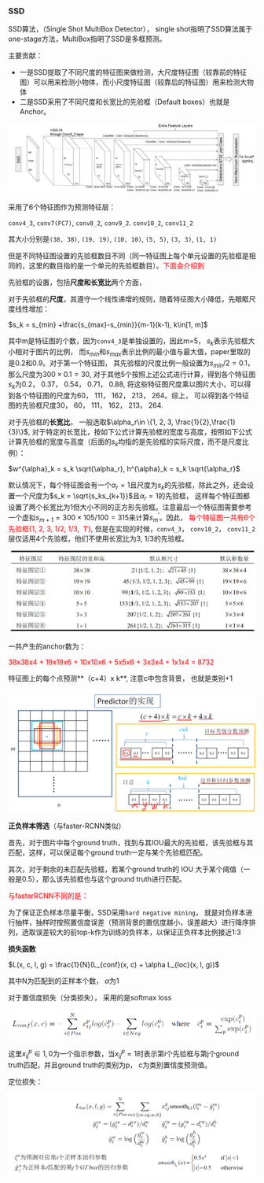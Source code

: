 ### SSD

SSD算法，（Single Shot MultiBox Detector）， single shot指明了SSD算法属于one-stage方法，MultiBox指明了SSD是多框预测。

主要贡献：

* 一是SSD提取了不同尺度的特征图来做检测，大尺度特征图（较靠前的特征图）可以用来检测小物体，而小尺度特征图（较靠后的特征图）用来检测大物体
* 二是SSD采用了不同尺度和长宽比的先验框（Default boxes）也就是Anchor。

![v2-a43295a3e146008b2131b160eec09cd4_r](SSD/v2-a43295a3e146008b2131b160eec09cd4_r.jpg)

采用了6个特征图作为预测特征层：

`conv4_3`, `conv7(FC7)`, `conv8_2`, `conv9_2`. `conv10_2`, `conv11_2`

其大小分别是`(38, 38)`, `(19, 19)`, `(10, 10)`, `(5, 5)`, `(3, 3)`, `(1, 1)`

但是不同特征图设置的先验框数目不同（同一特征图上每个单元设置的先验框是相同的，这里的数目指的是一个单元的先验框数目）。<font color=red>下面会介绍到</font>

先验框的设置，包括**尺度和长宽比**两个方面，

对于先验框的**尺度**，其遵守一个线性递增的规则，随着特征图大小降低，先眼眶尺度线性增加：

$s_k = s_{min} +\frac{s_{max}-s_{min}}{m-1}(k-1), k\in[1, m]$

其中m是特征图的个数，因为`conv4_3`是单独设置的，因此m=5， $s_k$表示先验框大小相对于图片的比例， 而$s_{min}$和$s_{max}$表示比例的最小值与最大值，paper里取的是0.2和0.9。对于第一个特征图， 其先验框的尺度比例一般设置为$s_{min}/ 2=0.1$，那么尺度为$300 \times 0.1 = 30$, 对于其他5个按照上述公式进行计算，得到各个特征图$s_k$为0.2， 0.37， 0.54， 0.71， 0.88, 将这些特征图尺度乘以图片大小，可以得到各个特征图的尺度为60， 111， 162， 213， 264。综上， 可以得到各个特征图的先验框尺度30， 60， 111， 162， 213， 264.

对于先验框的**长宽比**， 一般选取$\alpha_r\in \{1, 2, 3, \frac{1}{2},\frac{1}{3}\}$, 对于特定的长宽比，按如下公式计算先验框的宽度与高度，按照如下公式计算先验框的宽度与高度（后面的$s_k$均指的是先验框的实际尺度，而不是尺度比例）：

$w^{\alpha}_k = s_k \sqrt{\alpha_r}, h^{\alpha}_k = s_k \sqrt{\alpha_r}$

默认情况下，每个特征图会有一个$\alpha_r=1$且尺度为$s_k$的先验框，除此之外，还会设置一个尺度为$s_k = \sqrt{s_ks_{k+1}}$且$\alpha_r=1$的先验框， 这样每个特征图都设置了两个长宽比为1但大小不同的正方形先验框。注意最后一个特征图需要参考一个虚拟$s_{m+1}= 300 \times 105/100 = 315$来计算$s^{'}_m$。因此， <font color=red>每个特征图一共有6个先验框{1, 2, 3, 1/2, 1/3,  1'}</font>, 但是在实现的时候，`conv4_3`， `conv10_2`， `conv11_2`层仅适用4个先验框，他们不使用长宽比为3, 1/3的先验框。

![image-20220813222235567](SSD/image-20220813222235567.png)

一共产生的anchor数为：

<font color=red>38x38x4 + 19x19x6 + 10x10x6 + 5x5x6 + 3x3x4 + 1x1x4 = 8732</font>

特征图上的每个点预测**（c+4）x k**, 注意c中包含背景， 也就是类别+1

![image-20220813222843414](SSD/image-20220813222843414.png)

**正负样本筛选**（与faster-RCNN类似）

首先，对于图片中每个ground truth，找到与其IOU最大的先验框，该先验框与其匹配，这样，可以保证每个ground truth一定与某个先验框匹配。

其次，对于剩余的未匹配先验框，若某个ground truth的 IOU 大于某个阈值（一般是0.5），那么该先验框也与这个ground truth进行匹配。

<font color=red>与fasterRCNN不同的是：</font>

为了保证正负样本尽量平衡，SSD采用`hard negative mining`， 就是对负样本进行抽样，抽样时按照置信度误差（预测背景的置信度越小，误差越大）进行降序排列，选取误差较大的前top-k作为训练的负样本，以保证正负样本比例接近1:3

**损失函数**

$L(x, c, l, g) = \frac{1}{N}(L_{conf}(x, c) + \alpha L_{loc}(x, l, g))$

其中N为匹配到的正样本个数， $\alpha$为1

对于置信度损失（分类损失）， 采用的是softmax loss

![preview](SSD/v2-d28ded21949483b0fbb64b3612b0d543_r.jpg)

这里$x^p_{ij} \in {1, 0}$为一个指示参数，当$x^p_{ij}=1$时表示第i个先验框与第j个ground truth匹配，并且ground truth的类别为p， c为类别置信度预测值。

定位损失：

![image-20220813224805114](SSD/image-20220813224805114.png)